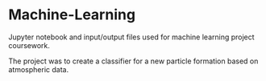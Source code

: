 # Machine-Learning
 
Jupyter notebook and input/output files used for machine learning project coursework. 

The project was to create a classifier for a new particle formation based on atmospheric data.
